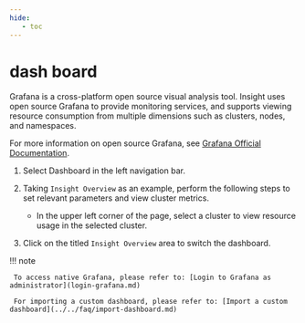 ```yaml
---
hide:
   - toc
---
```


# dash board

Grafana is a cross-platform open source visual analysis tool. Insight uses open source Grafana to provide monitoring services, and supports viewing resource consumption from multiple dimensions such as clusters, nodes, and namespaces.

For more information on open source Grafana, see [Grafana Official Documentation](https://grafana.com/docs/grafana/latest/getting-started/?spm=a2c4g.11186623.0.0.1f34de53ksAH9a).

1. Select Dashboard in the left navigation bar.

     

2. Taking `Insight Overview` as an example, perform the following steps to set relevant parameters and view cluster metrics.

     - In the upper left corner of the page, select a cluster to view resource usage in the selected cluster.

     

3. Click on the titled `Insight Overview` area to switch the dashboard.

     

!!! note

     To access native Grafana, please refer to: [Login to Grafana as administrator](login-grafana.md)
    
     For importing a custom dashboard, please refer to: [Import a custom dashboard](../../faq/import-dashboard.md)